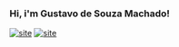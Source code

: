 ### Hi, i'm Gustavo de Souza Machado!

[![site](https://img.shields.io/badge/Instagram-E4405F?style=for-the-badge&logo=instagram&logoColor=white)](https://www.instagram.com/g.ustavo_sz/)
[![site](https://img.shields.io/badge/LinkedIn-0077B5?style=for-the-badge&logo=linkedin&logoColor=white)](https://www.linkedin.com/in/gustavo-souza-machado-72b108202/)



